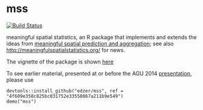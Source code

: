 mss
===
[![Build Status](https://travis-ci.org/edzer/mss.png?branch=master)](https://travis-ci.org/edzer/mss)

meaningful spatial statistics, an R package that implements and extends the ideas from [meaningful spatial prediction and aggregation](http://www.sciencedirect.com/science/article/pii/S1364815213001977); see also http://meaningfulspatialstatistics.org/ for news.

The vignette of the package is shown [here](https://edzer.github.io/)

To see earlier material, presented at or before the AGU 2014 [presentation](https://agu.confex.com/agu/fm14/meetingapp.cgi#Paper/3289), please use
```
devtools::install_github("edzer/mss", ref = "4f609e358c825bc031752e33550867a211b9e549")
demo("mss")
```
